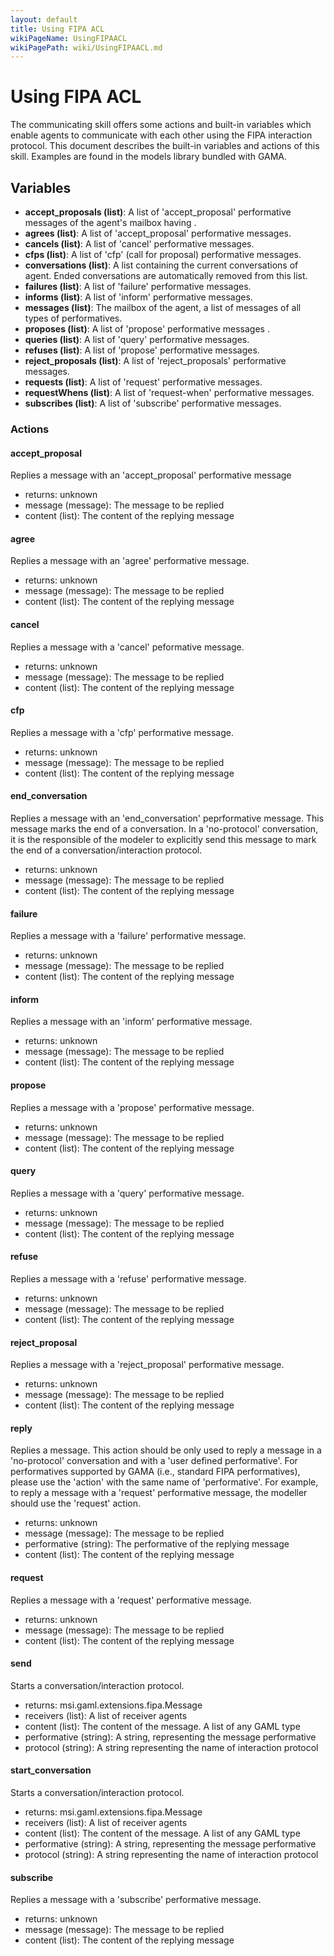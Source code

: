 ```yaml
---
layout: default
title: Using FIPA ACL
wikiPageName: UsingFIPAACL
wikiPagePath: wiki/UsingFIPAACL.md
---
```

[//]: # (keyword|concept_fipa)
[//]: # (startConcept|fipa_acl)
# Using FIPA ACL


The communicating skill offers some actions and built-in variables which enable agents to communicate with each other using the FIPA interaction protocol. This document describes the built-in variables and actions of this skill. Examples are found in the models library bundled with GAMA.

## Variables

* **accept_proposals (list)**: A list of 'accept_proposal' performative messages of the agent's mailbox having .
* **agrees (list)**: A list of 'accept_proposal' performative messages.
* **cancels (list)**: A list of 'cancel' performative messages.
* **cfps (list)**: A list of 'cfp' (call for proposal) performative messages.
* **conversations (list)**: A list containing the current conversations of agent. Ended conversations are automatically removed from this list.
* **failures (list)**: A list of 'failure' performative messages.
* **informs (list)**: A list of 'inform' performative messages.
* **messages (list)**: The mailbox of the agent, a list of messages of all types of performatives.
* **proposes (list)**: A list of 'propose' performative messages .
* **queries (list)**: A list of 'query' performative messages.
* **refuses (list)**: A list of 'propose' performative messages.
* **reject_proposals (list)**: A list of 'reject_proposals' performative messages.
* **requests (list)**: A list of 'request' performative messages.
* **requestWhens (list)**: A list of 'request-when' performative messages.
* **subscribes (list)**: A list of 'subscribe' performative messages.

### Actions
#### accept_proposal
Replies a message with an 'accept_proposal' performative message
* returns: unknown
* message (message): The message to be replied
* content (list): The content of the replying message

#### agree
Replies a message with an 'agree' performative message.
* returns: unknown
* message (message): The message to be replied
* content (list): The content of the replying message

#### cancel
Replies a message with a 'cancel' peformative message.
* returns: unknown
* message (message): The message to be replied
* content (list): The content of the replying message

#### cfp
Replies a message with a 'cfp' performative message.
* returns: unknown
* message (message): The message to be replied
* content (list): The content of the replying message

#### end_conversation
Replies a message with an 'end_conversation' peprformative message. This message marks the end of a conversation. In a 'no-protocol' conversation, it is the responsible of the modeler to explicitly send this message to mark the end of a conversation/interaction protocol.
* returns: unknown
* message (message): The message to be replied
* content (list): The content of the replying message

#### failure
Replies a message with a 'failure' performative message.
* returns: unknown
* message (message): The message to be replied
* content (list): The content of the replying message

#### inform
Replies a message with an 'inform' performative message.
* returns: unknown
* message (message): The message to be replied
* content (list): The content of the replying message

#### propose
Replies a message with a 'propose' performative message.
* returns: unknown
* message (message): The message to be replied
* content (list): The content of the replying message

#### query
Replies a message with a 'query' performative message.
* returns: unknown
* message (message): The message to be replied
* content (list): The content of the replying message

#### refuse
Replies a message with a 'refuse' performative message.
* returns: unknown
* message (message): The message to be replied
* content (list): The content of the replying message

#### reject_proposal
Replies a message with a 'reject_proposal' performative message.
* returns: unknown
* message (message): The message to be replied
* content (list): The content of the replying message

#### reply
Replies a message. This action should be only used to reply a message in a 'no-protocol' conversation and with a 'user defined performative'. For performatives supported by GAMA (i.e., standard FIPA performatives), please use the 'action' with the same name of 'performative'. For example, to reply a message with a 'request' performative message, the modeller should use the 'request' action.
* returns: unknown
* message (message): The message to be replied
* performative (string): The performative of the replying message
* content (list): The content of the replying message

#### request
Replies a message with a 'request' performative message.
* returns: unknown
* message (message): The message to be replied
* content (list): The content of the replying message

#### send
Starts a conversation/interaction protocol.
* returns: msi.gaml.extensions.fipa.Message
* receivers (list): A list of receiver agents
* content (list): The content of the message. A list of any GAML type
* performative (string): A string, representing the message performative
* protocol (string): A string representing the name of interaction protocol

#### start_conversation
Starts a conversation/interaction protocol.
* returns: msi.gaml.extensions.fipa.Message
* receivers (list): A list of receiver agents
* content (list): The content of the message. A list of any GAML type
* performative (string): A string, representing the message performative
* protocol (string): A string representing the name of interaction protocol

#### subscribe
Replies a message with a 'subscribe' performative message.
* returns: unknown
* message (message): The message to be replied
* content (list): The content of the replying message

[//]: # (endConcept|fipa_acl)
